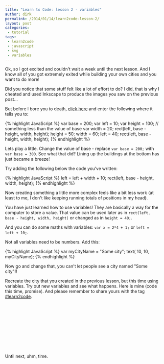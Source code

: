 ```yaml
---
title: "Learn to Code: lesson 2 - variables"
author: dirk
permalink: /2014/01/14/learn2code-lesson-2/
layout: post
categories:
 - tutorial
tags:
 - learn2code
 - javascript
 - svg
 - variables
---
```


Ok, so I got excited and couldn't wait a week until the next lesson. And I know all of you got extremely exited while building your own cities and you want to do more!

Did you notice that some stuff felt like a lot of effort to do? I did, that is why I cheated and used Inkscape to produce the images you saw on the previous post...

But before I bore you to death, [click here](http://jsfiddle.net/dirkcuys/TVdhb/) and enter the following where it tells you to:

{% highlight JavaScript %}
var base = 200;
var left = 10;
var height = 100; // something less than the value of base
var width = 20;
rect(left, base - height, width, height);
height = 50;
width = 60;
left = 40;
rect(left, base - height, width, height);
{% endhighlight %}

Lets play a little. Change the value of base - replace ```var base = 200;``` with ```var base = 300```. See what that did? Lining up the buildings at the bottom has just became a breeze!

Try adding the following below the code you've written:

{% highlight JavaScript %}
left = left + width + 10;
rect(left, base - height, width, height);
{% endhighlight %}

Now creating something a little more complex feels like a bit less work (at least to me, I don't like keeping running totals of positions in my head).

You have just learned how to use variables! They are basically a way for the computer to store a value. That value can be used later as in ```rect(left, base - height, width, height)``` or changed as in ```height = 40;```.

And you can do some maths with variables: ```var x = 2*4 + 1;``` or ```left = left + 10;```.

Not all variables need to be numbers. Add this:

{% highlight JavaScript %}
var myCityName = "Some city";
text( 10, 10, myCityName);
{% endhighlight %}

Now go and change that, you can't let people see a city named "Some city"!!

Recreate the city that you created in the previous lesson, but this time using variables. Try out new variables and see what happens. Here is mine (code this time, promise). And please remember to share yours with the tag [#learn2code](https://twitter.com/search?q=%23learn2code).

<svg id="canvas"></svg>

Until next, uhm, time.

<script src="https://cdnjs.cloudflare.com/ajax/libs/svg.js/3.0.12/svg.min.js"></script>
<script type="text/javascript">
function rect(x, y, width, height){
  var draw = SVG('#canvas').size(1000, 200);
  var rect = draw.rect(width, height);
  rect.transform({x: x, y: y});
}

function circle(x, y, radius){
  var draw = SVG('#canvas').size(1000, 200);
  var circle = draw.circle(radius);
  circle.transform({x: x-radius/2.0, y: y-radius/2.0});
}

function text(x, y, text){
  var draw = SVG('#canvas').size(1000, 200);
  var txt = draw.text(text);
  txt.transform(x, y);
}

var base = 200;
var left = 0;
var height = 100;
var width = 40;
rect(left, base - height, width, height);

left = left + width + 10;
height = 200;
width = 60;
rect(left, base - height, width, height);

left = left + width + 10;
height = 160;
width = 80;
rect(left, base - height, width, height);

left = left + width + 10;
height = 80;
width = 120;
rect(left, base - height, width, height);

left = left + width + 10;
height = 50;
width = 60;
rect(left, base - height, width, height);

left = left + width + 10;
height = 120;
width = 50;
rect(left, base - height, width, height);

left = left + width + 10;
height = 150;
width = 30;
rect(left, base - height, width, height);

left = left + width + 10;
height = 50;
width = 60;
rect(left, base - height, width, height);

left = left + width + 10;
height = 195;
width = 25;
rect(left, base - height, width, height);
rect(left - 5, base - height + 5, width + 10, width);
rect(left - 10, base - height + 10, width + 20, width - 15);

left = left + width + 10;
height = 40;
width = 80;
rect(left, base - height, width, height);

left = left + width + 10;
height = 180;
width = 40;
rect(left, base - height, width, height);


left = left + width + 10;
height = 95;
width = 47;
rect(left, base - height, width, height);

left = left + width;
height = 115;
width = 42;
rect(left, base - height, width, height);

left = left + width + 10;
height = 95;
width = 47;
rect(left, base - height, width, height);

left = left + width + 10;
height = 100;
width = 80;
rect(left, base - height, width, height);

left += 10;
width -= 20
height = 140;
rect(left, base - height, width, height);

left += 10;
width -= 20
height = 170;
rect(left, base - height, width, height);

</script>
